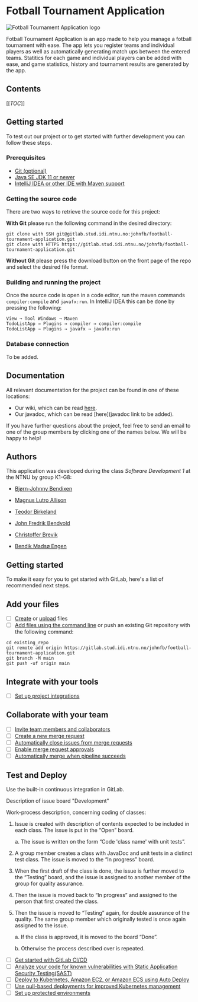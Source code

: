 # Fotball Tournament Application 
![Fotball Tournament Application logo](src/main/resources/edu/ntnu/idatt1002/k2g10/todolistapp/img/icon.png)

Fotball Tournament Application is an app made to help you manage a fotball tournament with ease. The app lets you register teams and 
individual players as well as automatically generating match ups between the entered teams. Statitics for each game and individual
players can be added with ease, and game statistics, history and tournament results are generated by the app. 

## Contents
[[_TOC_]]

## Getting started
To test out our project or to get started with further development you can follow these steps.

### Prerequisites
* [Git (optional)](https://git-scm.com/)
* [Java SE JDK 11 or newer](https://www.oracle.com/java/technologies/javase-jdk11-downloads.html)
* [IntelliJ IDEA or other IDE with Maven support](https://www.jetbrains.com/idea/)

### Getting the source code
There are two ways to retrieve the source code for this project:

**With Git** please run the following command in the desired directory:
```
git clone with SSH git@gitlab.stud.idi.ntnu.no:johnfb/football-tournament-application.git
git clone with HTTPS https://gitlab.stud.idi.ntnu.no/johnfb/football-tournament-application.git
```

**Without Git** please press the download button on the front page of the repo and select the desired file format.

### Building and running the project
Once the source code is open in a code editor, run the maven commands `compiler:compile` and `javafx:run`. In IntelliJ
IDEA this can be done by pressing the following:
```
View → Tool Windows → Maven
TodoListApp → Plugins → compiler → compiler:compile
TodoListApp → Plugins → javafx → javafx:run
```

### Database connection
To be added.

## Documentation
All relevant documentation for the project can be found in one of these locations:
* Our wiki, which can be read [here](https://gitlab.stud.idi.ntnu.no/johnfb/football-tournament-application/-/wikis/home).
* Our javadoc, which can be read [here](javadoc link to be added).

If you have further questions about the project, feel free to send an email to one of the group members by clicking one
of the names below. We will be happy to help!

## Authors
This application was developed during the class _Software Development 1_ at the NTNU by group K1-G8:

- [Bjørn-Johnny Bendixen](mailto:bjornjob@stud.ntnu.no)

- [Magnus Lutro Allison](mailto:magnulal@stud.ntnu.no)

- [Teodor Birkeland](mailto:teodorbi@stud.ntnu.no)

- [John Fredrik Bendvold](mailto:johnfb@stud.ntnu.no)

- [Christoffer Brevik](mailto:chribrev@stud.ntnu.no)

- [Bendik Madsø Engen](mailto:bendikme@stud.ntnu.no)


## Getting started

To make it easy for you to get started with GitLab, here's a list of recommended next steps.

## Add your files

- [ ] [Create](https://docs.gitlab.com/ee/user/project/repository/web_editor.html#create-a-file) or [upload](https://docs.gitlab.com/ee/user/project/repository/web_editor.html#upload-a-file) files
- [ ] [Add files using the command line](https://docs.gitlab.com/ee/gitlab-basics/add-file.html#add-a-file-using-the-command-line) or push an existing Git repository with the following command:

```
cd existing_repo
git remote add origin https://gitlab.stud.idi.ntnu.no/johnfb/football-tournament-application.git
git branch -M main
git push -uf origin main
```

## Integrate with your tools

- [ ] [Set up project integrations](https://gitlab.stud.idi.ntnu.no/johnfb/football-tournament-application/-/settings/integrations)

## Collaborate with your team

- [ ] [Invite team members and collaborators](https://docs.gitlab.com/ee/user/project/members/)
- [ ] [Create a new merge request](https://docs.gitlab.com/ee/user/project/merge_requests/creating_merge_requests.html)
- [ ] [Automatically close issues from merge requests](https://docs.gitlab.com/ee/user/project/issues/managing_issues.html#closing-issues-automatically)
- [ ] [Enable merge request approvals](https://docs.gitlab.com/ee/user/project/merge_requests/approvals/)
- [ ] [Automatically merge when pipeline succeeds](https://docs.gitlab.com/ee/user/project/merge_requests/merge_when_pipeline_succeeds.html)

## Test and Deploy

Use the built-in continuous integration in GitLab.

Description of issue board "Development"

Work-process description, concerning coding of classes:

1.	Issue is created with description of contents expected to be included in each class. The issue is put in the “Open” board. 

    a.	The issue is written on the form “Code 'class name' with unit tests”.

2.	A group member creates a class with JavaDoc and unit tests in a distinct test class. The issue is moved to the “In progress” board.

3.	When the first draft of the class is done, the issue is further moved to the “Testing” board, and the issue is assigned to another member of the group for quality assurance. 

4.	Then the issue is moved back to “In progress” and assigned to the person that first created the class. 

5.	Then the issue is moved to “Testing” again, for double assurance of the quality. The same group member which originally tested is once again assigned to the issue. 

    a.	If the class is approved, it is moved to the board “Done”.

    b.	Otherwise the process described over is repeated.


- [ ] [Get started with GitLab CI/CD](https://docs.gitlab.com/ee/ci/quick_start/index.html)
- [ ] [Analyze your code for known vulnerabilities with Static Application Security Testing(SAST)](https://docs.gitlab.com/ee/user/application_security/sast/)
- [ ] [Deploy to Kubernetes, Amazon EC2, or Amazon ECS using Auto Deploy](https://docs.gitlab.com/ee/topics/autodevops/requirements.html)
- [ ] [Use pull-based deployments for improved Kubernetes management](https://docs.gitlab.com/ee/user/clusters/agent/)
- [ ] [Set up protected environments](https://docs.gitlab.com/ee/ci/environments/protected_environments.html)
